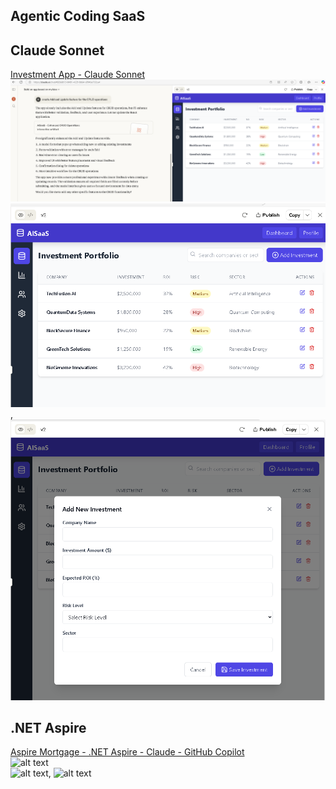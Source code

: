 
 ## Agentic Coding SaaS

   ## Claude Sonnet
 <a href="https://github.com/spusgh/SaaS_Apps/tree/main/AgenticCoding/Claude%20Sonnet">Investment App - Claude Sonnet</a><br/>
  ![alt text](https://github.com/spusgh/SaaS_Apps/blob/main/AgenticCoding/Claude%20Sonnet/Claude%203.7%20Sonnet.png?raw=true)
 <br/>
  ![alt text](https://github.com/spusgh/SaaS_Apps/blob/main/AgenticCoding/Claude%20Sonnet/Investment%20List.png?raw=true),  ![alt text](https://github.com/spusgh/SaaS_Apps/blob/main/AgenticCoding/Claude%20Sonnet/Add-New%20Investment.png?raw=true) 

   ## .NET Aspire
 <a href="https://github.com/spusgh/SaaS_Apps/tree/main/FinTech_.NETAspire">Aspire Mortgage - .NET Aspire - Claude - GitHub Copilot</a><br/>
 ![alt text](https://github.com/spusgh/SaaS_Apps/tree/main/FinTech_.NETAspire/Aspire%20Mortgage%20-%20.NET%20Aspire%20-%20Claude%20-%20GitHub%20Copilot.gif?raw=true)
 <br/>
  ![alt text](https://github.com/spusgh/SaaS_Apps/tree/main/FinTech_.NETAspire/Aspire%20Mortgage%20-%20.NET%20Aspire%20-%20Claude%20-%20GitHub%20Copilot.gif?raw=true),  ![alt text](https://github.com/spusgh/SaaS_Apps/tree/main/FinTech_.NETAspire/Aspire%20Mortgage%20-%20.NET%20Aspire%20-%20Claude%20-%20GitHub%20Copilot.gif?raw=true) 
